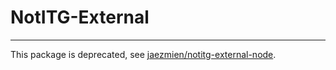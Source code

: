# NotITG-External
-----------

This package is deprecated, see [jaezmien/notitg-external-node](https://github.com/Jaezmien/NotITG-External-Node).
